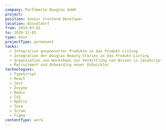 ```yaml
---
company: Parfümerie Douglas GmbH
project: 
position: Senior Frontend Developer
location: Düsseldorf
from: 2019-07-01
to: 2019-12-01
type: main
projectType: permanent
tasks:
  - Integration gesponsorter Produkte in das Produkt-Listing
  - Integration der Douglas Beauty-Stories in das Produkt-Listing
  - Organisation von Workshops zur Vermittlung von Wissen in JavaScript und React für internationales Team
  - Recruitment und Onboarding neuer Entwickler
technologies:
  - TypeScript
  - React
  - Jest
  - Enzyme
  - Redux
  - CSS
  - Hybris
  - Java
  - Scrum
  - Figma
contentType: work
---
```


